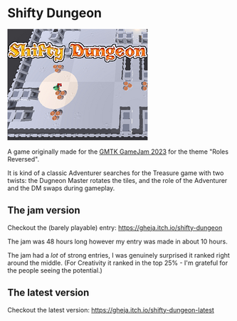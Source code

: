 # Shifty Dungeon

![Shifty Dungeon logo](itch-io-cover_315x250.png)

A game originally made for the [GMTK GameJam 2023](https://itch.io/jam/gmtk-2023) for the theme "Roles Reversed".

It is kind of a classic Adventurer searches for the Treasure game with two twists: the Dugneon Master rotates the tiles, and the role of the Adventurer and the DM swaps during gameplay.

## The jam version

Checkout the (barely playable) entry: https://gheja.itch.io/shifty-dungeon

The jam was 48 hours long however my entry was made in about 10 hours.

The jam had a *lot* of strong entries, I was genuinely surprised it ranked right around the middle. (For Creativity it ranked in the top 25% - I'm grateful for the people seeing the potential.)

## The latest version

Checkout the latest version: https://gheja.itch.io/shifty-dungeon-latest
